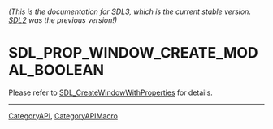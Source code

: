 ###### (This is the documentation for SDL3, which is the current stable version. [SDL2](https://wiki.libsdl.org/SDL2/) was the previous version!)
# SDL_PROP_WINDOW_CREATE_MODAL_BOOLEAN

Please refer to [SDL_CreateWindowWithProperties](SDL_CreateWindowWithProperties) for details.

----
[CategoryAPI](CategoryAPI), [CategoryAPIMacro](CategoryAPIMacro)

